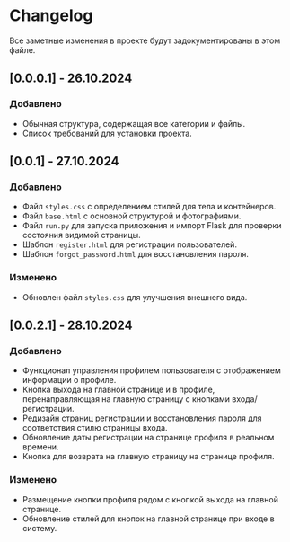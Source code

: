 # Changelog

Все заметные изменения в проекте будут задокументированы в этом файле.

## [0.0.0.1] - 26.10.2024
### Добавлено
- Обычная структура, содержащая все категории и файлы.
- Список требований для установки проекта.

## [0.0.1] - 27.10.2024
### Добавлено
- Файл `styles.css` с определением стилей для тела и контейнеров.
- Файл `base.html` с основной структурой и фотографиями.
- Файл `run.py` для запуска приложения и импорт Flask для проверки состояния видимой страницы.
- Шаблон `register.html` для регистрации пользователей.
- Шаблон `forgot_password.html` для восстановления пароля.

### Изменено
- Обновлен файл `styles.css` для улучшения внешнего вида.

## [0.0.2.1] - 28.10.2024
### Добавлено
- Функционал управления профилем пользователя с отображением информации о профиле.
- Кнопка выхода на главной странице и в профиле, перенаправляющая на главную страницу с кнопками входа/регистрации.
- Редизайн страниц регистрации и восстановления пароля для соответствия стилю страницы входа.
- Обновление даты регистрации на странице профиля в реальном времени.
- Кнопка для возврата на главную страницу на странице профиля.

### Изменено
- Размещение кнопки профиля рядом с кнопкой выхода на главной странице.
- Обновление стилей для кнопок на главной странице при входе в систему.
